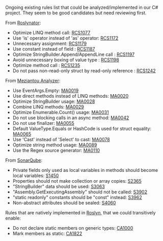Ongoing existing rules list that could be analyzed/implemented in our C# project.
They seem to be good candidates but need reviewing first.

From [Roslynator](https://github.com/dotnet/roslynator):
+ Optimize LINQ method call: [RCS1077](https://josefpihrt.github.io/docs/roslynator/analyzers/RCS1077/)
+ Use 'is' operator instead of 'as' operator: [RCS1172](https://josefpihrt.github.io/docs/roslynator/analyzers/RCS1172/)
+ Unnecessary assignment: [RCS1179](https://josefpihrt.github.io/docs/roslynator/analyzers/RCS1179/)
+ Use constant instead of field : [RCS1187](https://josefpihrt.github.io/docs/roslynator/analyzers/RCS1187/)
+ Optimize StringBuilder.Append/AppendLine call : [RCS1197](https://josefpihrt.github.io/docs/roslynator/analyzers/RCS1197/)
+ Avoid unnecessary boxing of value type : [RCS1198](https://josefpihrt.github.io/docs/roslynator/analyzers/RCS1198/)
+ Optimize method call : [RCS1235](https://josefpihrt.github.io/docs/roslynator/analyzers/RCS1235/)
+ Do not pass non-read-only struct by read-only reference : [RCS1242](https://josefpihrt.github.io/docs/roslynator/analyzers/RCS1242/)

From [Meziantou Analyzer](https://github.com/meziantou/Meziantou.Analyzer):
+ Use EventArgs.Empty: [MA0019](https://github.com/meziantou/Meziantou.Analyzer/blob/main/docs/Rules/MA0019.md)
+ Use direct methods instead of LINQ methods: [MA0020](https://github.com/meziantou/Meziantou.Analyzer/blob/main/docs/Rules/MA0020.md)
+ Optimize StringBuilder usage: [MA0028](https://github.com/meziantou/Meziantou.Analyzer/blob/main/docs/Rules/MA0028.md)
+ Combine LINQ methods: [MA0029](https://github.com/meziantou/Meziantou.Analyzer/blob/main/docs/Rules/MA0029.md)
+ Optimize Enumerable.Count() usage: [MA0031](https://github.com/meziantou/Meziantou.Analyzer/blob/main/docs/Rules/MA0031.md)
+ Do not use blocking calls in an async method: [MA0042](https://github.com/meziantou/Meziantou.Analyzer/blob/main/docs/Rules/MA0042.md)
+ Do not use finalizer: [MA0055](https://github.com/meziantou/Meziantou.Analyzer/blob/main/docs/Rules/MA0055.md)
+ Default ValueType.Equals or HashCode is used for struct equality: [MA0065](https://github.com/meziantou/Meziantou.Analyzer/blob/main/docs/Rules/MA0065.md)
+ Use 'Cast' instead of 'Select' to cast: [MA0078](https://github.com/meziantou/Meziantou.Analyzer/blob/main/docs/Rules/MA0078.md)
+ Optimize string method usage: [MA0089](https://github.com/meziantou/Meziantou.Analyzer/blob/main/docs/Rules/MA0089.md)
+ Use the Regex source generator: [MA0110](https://github.com/meziantou/Meziantou.Analyzer/blob/main/docs/Rules/MA0110.md)

From [SonarQube](https://www.sonarsource.com/products/sonarqube/):
+ Private fields only used as local variables in methods should become local variables: [S1450](https://cloud-ci.sgs.com/sonar/coding_rules?open=csharpsquid%3AS1450&amp;rule_key=csharpsquid%3AS1450)
+ Properties should not make collection or array copies: [S2365](https://cloud-ci.sgs.com/sonar/coding_rules?open=csharpsquid%3AS2365&amp;rule_key=csharpsquid%3AS2365)
+ "StringBuilder" data should be used: [S3063](https://cloud-ci.sgs.com/sonar/coding_rules?open=csharpsquid%3AS3063&amp;rule_key=csharpsquid%3AS3063)
+ "Assembly.GetExecutingAssembly" should not be called: [S3902](https://cloud-ci.sgs.com/sonar/coding_rules?open=csharpsquid%3AS3902&amp;rule_key=csharpsquid%3AS3902)
+ "static readonly" constants should be "const" instead: [S3962](https://cloud-ci.sgs.com/sonar/coding_rules?open=csharpsquid%3AS3962&amp;rule_key=csharpsquid%3AS3962)
+ Non-abstract attributes should be sealed: [S4060](https://cloud-ci.sgs.com/sonar/coding_rules?open=csharpsquid%3AS4060&amp;rule_key=csharpsquid%3AS4060)

Rules that are natively implemented in [Roslyn](https://github.com/dotnet/roslyn), that we could transitively enable:
+ Do not declare static members on generic types: [CA1000](https://learn.microsoft.com/en-us/dotnet/fundamentals/code-analysis/quality-rules/ca1000)
+ Mark members as static: [CA1822](https://learn.microsoft.com/en-us/dotnet/fundamentals/code-analysis/quality-rules/ca1822)
